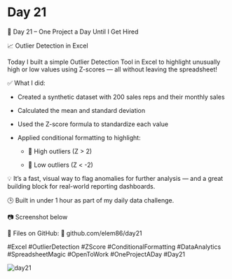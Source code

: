 # Day 21

🎯 Day 21 – One Project a Day Until I Get Hired

📈 Outlier Detection in Excel

Today I built a simple Outlier Detection Tool in Excel to highlight unusually high or low values using Z-scores — all without leaving the spreadsheet!

✅ What I did:

  - Created a synthetic dataset with 200 sales reps and their monthly sales

  - Calculated the mean and standard deviation

  - Used the Z-score formula to standardize each value

  - Applied conditional formatting to highlight:

    - 🔴 High outliers (Z > 2)

    - 🔵 Low outliers (Z < -2)
    

💡 It’s a fast, visual way to flag anomalies for further analysis — and a great building block for real-world reporting dashboards.

🕒 Built in under 1 hour as part of my daily data challenge.

📷 Screenshot below

📂 Files on GitHub: 🔗 github.com/elem86/day21

#Excel #OutlierDetection #ZScore #ConditionalFormatting #DataAnalytics #SpreadsheetMagic #OpenToWork #OneProjectADay #Day21

![day21](https://github.com/user-attachments/assets/0ad61a7a-82c5-4d8a-99a6-2f22b23cf79d)
